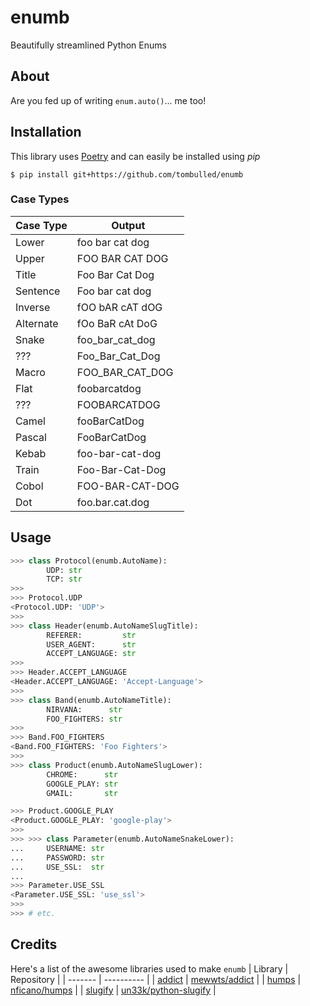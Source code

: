 # enumb
Beautifully streamlined Python Enums

## About
Are you fed up of writing `enum.auto()`... me too!

## Installation
This library uses [Poetry](https://github.com/python-poetry/poetry) and can easily be installed using *pip*
```console
$ pip install git+https://github.com/tombulled/enumb
```

### Case Types
| Case Type | Output |
| --------- | ------ |
| Lower | foo bar cat dog
| Upper | FOO BAR CAT DOG |
| Title | Foo Bar Cat Dog |
| Sentence | Foo bar cat dog |
| Inverse | fOO bAR cAT dOG |
| Alternate | fOo BaR cAt DoG |
| Snake | foo_bar_cat_dog |
| ??? | Foo_Bar_Cat_Dog |
| Macro | FOO_BAR_CAT_DOG |
| Flat | foobarcatdog |
| ??? | FOOBARCATDOG |
| Camel | fooBarCatDog |
| Pascal | FooBarCatDog |
| Kebab | foo-bar-cat-dog |
| Train | Foo-Bar-Cat-Dog |
| Cobol | FOO-BAR-CAT-DOG |
| Dot | foo.bar.cat.dog |

## Usage
```python
>>> class Protocol(enumb.AutoName):
        UDP: str
        TCP: str
>>>
>>> Protocol.UDP
<Protocol.UDP: 'UDP'>
>>>
>>> class Header(enumb.AutoNameSlugTitle):
        REFERER:         str
        USER_AGENT:      str
        ACCEPT_LANGUAGE: str
>>>
>>> Header.ACCEPT_LANGUAGE
<Header.ACCEPT_LANGUAGE: 'Accept-Language'>
>>>
>>> class Band(enumb.AutoNameTitle):
        NIRVANA:      str
        FOO_FIGHTERS: str
>>>
>>> Band.FOO_FIGHTERS
<Band.FOO_FIGHTERS: 'Foo Fighters'>
>>>
>>> class Product(enumb.AutoNameSlugLower):
        CHROME:      str
        GOOGLE_PLAY: str
        GMAIL:       str

>>> Product.GOOGLE_PLAY
<Product.GOOGLE_PLAY: 'google-play'>
>>>
>>> >>> class Parameter(enumb.AutoNameSnakeLower):
...     USERNAME: str
...     PASSWORD: str
...     USE_SSL:  str
...
>>> Parameter.USE_SSL
<Parameter.USE_SSL: 'use_ssl'>
>>>
>>> # etc.
```


## Credits
Here's a list of the awesome libraries used to make `enumb`
| Library | Repository |
| ------- | ---------- |
| [addict](https://pypi.org/project/addict/) | [mewwts/addict](https://github.com/mewwts/addict) |
| [humps](https://pypi.org/project/pyhumps/) | [nficano/humps](https://github.com/nficano/humps) |
| [slugify](https://pypi.org/project/python-slugify/) | [un33k/python-slugify](https://github.com/un33k/python-slugify) |
